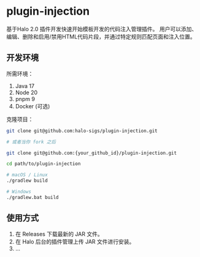 # plugin-injection

基于Halo 2.0 插件开发快速开始模板开发的代码注入管理插件。
用户可以添加、编辑、删除和启用/禁用HTML代码片段，并通过特定规则匹配页面和注入位置。

## 开发环境

所需环境：

1. Java 17
2. Node 20
3. pnpm 9
4. Docker (可选)

克隆项目：

```bash
git clone git@github.com:halo-sigs/plugin-injection.git

# 或者当你 fork 之后

git clone git@github.com:{your_github_id}/plugin-injection.git
```

```bash
cd path/to/plugin-injection
```

```bash
# macOS / Linux
./gradlew build

# Windows
./gradlew.bat build
```
## 使用方式 

1. 在 Releases 下载最新的 JAR 文件。
2. 在 Halo 后台的插件管理上传 JAR 文件进行安装。
3. ...
